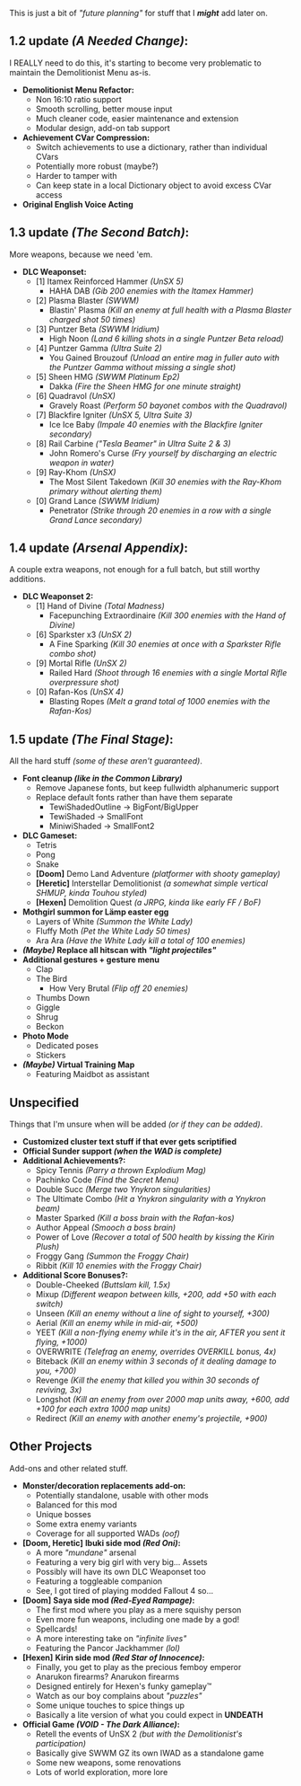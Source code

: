 This is just a bit of *"future planning"* for stuff that I ***might*** add later on.

## 1.2 update *(A Needed Change)*:

I REALLY need to do this, it's starting to become very problematic to maintain the Demolitionist Menu as-is.

* **Demolitionist Menu Refactor:**
  - Non 16:10 ratio support
  - Smooth scrolling, better mouse input
  - Much cleaner code, easier maintenance and extension
  - Modular design, add-on tab support
* **Achievement CVar Compression:**
  - Switch achievements to use a dictionary, rather than individual CVars
  - Potentially more robust (maybe?)
  - Harder to tamper with
  - Can keep state in a local Dictionary object to avoid excess CVar access
* **Original English Voice Acting**

## 1.3 update *(The Second Batch)*:

More weapons, because we need 'em.

* **DLC Weaponset:**
  - [1] Itamex Reinforced Hammer *(UnSX 5)*
    - HAHA DAB *(Gib 200 enemies with the Itamex Hammer)*
  - [2] Plasma Blaster *(SWWM)*
    - Blastin' Plasma *(Kill an enemy at full health with a Plasma Blaster charged shot 50 times)*
  - [3] Puntzer Beta *(SWWM Iridium)*
    - High Noon *(Land 6 killing shots in a single Puntzer Beta reload)*
  - [4] Puntzer Gamma *(Ultra Suite 2)*
    - You Gained Brouzouf *(Unload an entire mag in fuller auto with the Puntzer Gamma without missing a single shot)*
  - [5] Sheen HMG *(SWWM Platinum Ep2)*
    - Dakka *(Fire the Sheen HMG for one minute straight)*
  - [6] Quadravol *(UnSX)*
    - Gravely Roast *(Perform 50 bayonet combos with the Quadravol)*
  - [7] Blackfire Igniter *(UnSX 5, Ultra Suite 3)*
    - Ice Ice Baby *(Impale 40 enemies with the Blackfire Igniter secondary)*
  - [8] Rail Carbine *("Tesla Beamer" in Ultra Suite 2 & 3)*
    - John Romero's Curse *(Fry yourself by discharging an electric weapon in water)*
  - [9] Ray-Khom *(UnSX)*
    - The Most Silent Takedown *(Kill 30 enemies with the Ray-Khom primary without alerting them)*
  - [0] Grand Lance *(SWWM Iridium)*
    - Penetrator *(Strike through 20 enemies in a row with a single Grand Lance secondary)*

## 1.4 update *(Arsenal Appendix)*:

A couple extra weapons, not enough for a full batch, but still worthy additions.

* **DLC Weaponset 2:**
  - [1] Hand of Divine *(Total Madness)*
    - Facepunching Extraordinaire *(Kill 300 enemies with the Hand of Divine)*
  - [6] Sparkster x3 *(UnSX 2)*
    - A Fine Sparking *(Kill 30 enemies at once with a Sparkster Rifle combo shot)*
  - [9] Mortal Rifle *(UnSX 2)*
    - Railed Hard *(Shoot through 16 enemies with a single Mortal Rifle overpressure shot)*
  - [0] Rafan-Kos *(UnSX 4)*
    - Blasting Ropes *(Melt a grand total of 1000 enemies with the Rafan-Kos)*

## 1.5 update *(The Final Stage)*:

All the hard stuff *(some of these aren't guaranteed)*.

* **Font cleanup *(like in the Common Library)***
  - Remove Japanese fonts, but keep fullwidth alphanumeric support
  - Replace default fonts rather than have them separate
    - TewiShadedOutline → BigFont/BigUpper
    - TewiShaded → SmallFont
    - MiniwiShaded → SmallFont2
* **DLC Gameset:**
  - Tetris
  - Pong
  - Snake
  - **[Doom]** Demo Land Adventure *(platformer with shooty gameplay)*
  - **[Heretic]** Interstellar Demolitionist *(a somewhat simple vertical SHMUP, kinda Touhou styled)*
  - **[Hexen]** Demolition Quest *(a JRPG, kinda like early FF / BoF)*
* **Mothgirl summon for Lämp easter egg**
  - Layers of White *(Summon the White Lady)*
  - Fluffy Moth *(Pet the White Lady 50 times)*
  - Ara Ara *(Have the White Lady kill a total of 100 enemies)*
* ***(Maybe)* Replace all hitscan with *"light projectiles"***
* **Additional gestures + gesture menu**
  - Clap
  - The Bird
    - How Very Brutal *(Flip off 20 enemies)*
  - Thumbs Down
  - Giggle
  - Shrug
  - Beckon
* **Photo Mode**
  - Dedicated poses
  - Stickers
* ***(Maybe)* Virtual Training Map**
  - Featuring Maidbot as assistant

## Unspecified

Things that I'm unsure when will be added *(or if they can be added)*.

* **Customized cluster text stuff if that ever gets scriptified**
* **Official Sunder support *(when the WAD is complete)***
* **Additional Achievements?:**
  - Spicy Tennis *(Parry a thrown Explodium Mag)*
  - Pachinko Code *(Find the Secret Menu)*
  - Double Succ *(Merge two Ynykron singularities)*
  - The Ultimate Combo *(Hit a Ynykron singularity with a Ynykron beam)*
  - Master Sparked *(Kill a boss brain with the Rafan-kos)*
  - Author Appeal *(Smooch a boss brain)*
  - Power of Love *(Recover a total of 500 health by kissing the Kirin Plush)*
  - Froggy Gang *(Summon the Froggy Chair)*
  - Ribbit *(Kill 10 enemies with the Froggy Chair)*
* **Additional Score Bonuses?:**
  - Double-Cheeked *(Buttslam kill, 1.5x)*
  - Mixup *(Different weapon between kills, +200, add +50 with each switch)*
  - Unseen *(Kill an enemy without a line of sight to yourself, +300)*
  - Aerial *(Kill an enemy while in mid-air, +500)*
  - YEET *(Kill a non-flying enemy while it's in the air, AFTER you sent it flying, +1000)*
  - OVERWRITE *(Telefrag an enemy, overrides OVERKILL bonus, 4x)*
  - Biteback *(Kill an enemy within 3 seconds of it dealing damage to you, +700)*
  - Revenge *(Kill the enemy that killed you within 30 seconds of reviving, 3x)*
  - Longshot *(Kill an enemy from over 2000 map units away, +600, add +100 for each extra 1000 map units)*
  - Redirect *(Kill an enemy with another enemy's projectile, +900)*

## Other Projects

Add-ons and other related stuff.

* **Monster/decoration replacements add-on:**
  - Potentially standalone, usable with other mods
  - Balanced for this mod
  - Unique bosses
  - Some extra enemy variants
  - Coverage for all supported WADs *(oof)*
* **[Doom, Heretic]** **Ibuki side mod *(Red Oni)*:**
  - A more *"mundane"* arsenal
  - Featuring a very big girl with very big... Assets
  - Possibly will have its own DLC Weaponset too
  - Featuring a toggleable companion
  - See, I got tired of playing modded Fallout 4 so...
* **[Doom]** **Saya side mod *(Red-Eyed Rampage)*:**
  - The first mod where you play as a mere squishy person
  - Even more fun weapons, including one made by a god!
  - Spellcards!
  - A more interesting take on *"infinite lives"*
  - Featuring the Pancor Jackhammer *(lol)*
* **[Hexen]** **Kirin side mod *(Red Star of Innocence)*:**
  - Finally, you get to play as the precious femboy emperor
  - Anarukon firearms? Anarukon firearms
  - Designed entirely for Hexen's funky gameplay™
  - Watch as our boy complains about *"puzzles"*
  - Some unique touches to spice things up
  - Basically a lite version of what you could expect in **UNDEATH**
* **Official Game *(VOID - The Dark Alliance)*:**
  - Retell the events of UnSX 2 *(but with the Demolitionist's participation)*
  - Basically give SWWM GZ its own IWAD as a standalone game
  - Some new weapons, some renovations
  - Lots of world exploration, more lore
